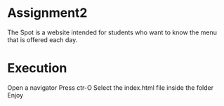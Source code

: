# Assignment2
The Spot is a website intended for students who want to know the menu that is offered each day.
# Execution
Open a navigator
Press ctr-O
Select the index.html file inside the folder
Enjoy
